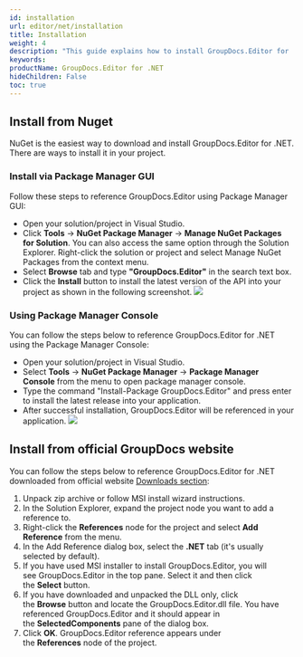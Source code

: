 ```yaml
---
id: installation
url: editor/net/installation
title: Installation
weight: 4
description: "This guide explains how to install GroupDocs.Editor for .NET to your environment"
keywords: 
productName: GroupDocs.Editor for .NET
hideChildren: False
toc: true
---
```

## Install from Nuget

NuGet is the easiest way to download and install GroupDocs.Editor for .NET. There are ways to install it in your project.

### Install via Package Manager GUI

Follow these steps to reference GroupDocs.Editor using Package Manager GUI:

*  Open your solution/project in Visual Studio.
* Click **Tools** -> **NuGet Package Manager** -> **Manage NuGet Packages for Solution**. You can also access the same option through the Solution Explorer. Right-click the solution or project and select Manage NuGet Packages from the context menu.
* Select **Browse** tab and type **"GroupDocs.Editor"** in the search text box.
* Click the **Install** button to install the latest version of the API into your project as shown in the following screenshot.
![](/editor/net/images/development-environment-installation-and-configuration.png)

### Using Package Manager Console

You can follow the steps below to reference GroupDocs.Editor for .NET using the Package Manager Console:

* Open your solution/project in Visual Studio.
* Select **Tools** -> **NuGet Package Manager** -> **Package Manager Console** from the menu to open package manager console.
* Type the command "Install-Package GroupDocs.Editor" and press enter to install the latest release into your application.
* After successful installation, GroupDocs.Editor will be referenced in your application.
![](/editor/net/images/installation_1.png)
  
## Install from official GroupDocs website

You can follow the steps below to reference GroupDocs.Editor for .NET downloaded from official website [Downloads section](https://downloads.groupdocs.com/editor/net):

1. Unpack zip archive or follow MSI install wizard instructions.
2. In the Solution Explorer, expand the project node you want to add a reference to.
3. Right-click the **References** node for the project and select **Add Reference** from the menu.
4. In the Add Reference dialog box, select the **.NET** tab (it's usually selected by default).
5. If you have used MSI installer to install GroupDocs.Editor, you will see GroupDocs.Editor in the top pane. Select it and then click the **Select** button.
6. If you have downloaded and unpacked the DLL only, click the **Browse** button and locate the GroupDocs.Editor.dll file. You have referenced GroupDocs.Editor and it should appear in the **SelectedComponents** pane of the dialog box.
7. Click **OK**. GroupDocs.Editor reference appears under the **References** node of the project.
